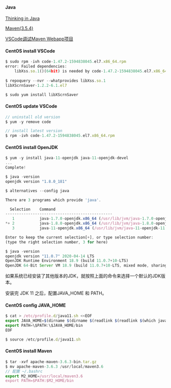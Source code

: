 #### Java
[Thinking in Java](https://github.com/ttyrion/Java/blob/master/doc/Thinking_in_Java.md) 

[Maven(3.5.4)](https://github.com/ttyrion/Java/blob/master/doc/Maven.md) 

[VSCode调试Maven Webapp项目](https://github.com/ttyrion/Java/blob/master/doc/vscode_debug_servlet.md) 

#### CentOS install VSCode
```javascript
$ sudo rpm -ivh code-1.47.2-1594838045.el7.x86_64.rpm 
error: Failed dependencies:
	libXss.so.1()(64bit) is needed by code-1.47.2-1594838045.el7.x86_64
  
$ repoquery --nvr --whatprovides libXss.so.1
libXScrnSaver-1.2.2-6.1.el7

$ sudo yum install libXScrnSaver

```

#### CentOS update VSCode
```javascript
// uninstall old version
$ yum -y remove code

// install latest version
$ rpm -ivh code-1.47.2-1594838045.el7.x86_64.rpm 

```

#### CentOS install OpenJDK
```javascript
$ yum -y install java-11-openjdk java-11-openjdk-devel
...
Complete!

$ java -version
openjdk version "1.8.0_181"

$ alternatives --config java 

There are 3 programs which provide 'java'.

  Selection    Command
-----------------------------------------------
   1           java-1.7.0-openjdk.x86_64 (/usr/lib/jvm/java-1.7.0-openjdk-1.7.0.191-2.6.15.5.el7.x86_64/jre/bin/java)
*+ 2           java-1.8.0-openjdk.x86_64 (/usr/lib/jvm/java-1.8.0-openjdk-1.8.0.181-7.b13.el7.x86_64/jre/bin/java)
   3           java-11-openjdk.x86_64 (/usr/lib/jvm/java-11-openjdk-11.0.7.10-4.el7_8.x86_64/bin/java)

Enter to keep the current selection[+], or type selection number: 
(type the right selection number, 3 for here)

$ java -version
openjdk version "11.0.7" 2020-04-14 LTS
OpenJDK Runtime Environment 18.9 (build 11.0.7+10-LTS)
OpenJDK 64-Bit Server VM 18.9 (build 11.0.7+10-LTS, mixed mode, sharing)

```
如果系统已经安装了其他版本的JDK，就按照上面的命令来选择一个默认的JDK版本。

安装完 JDK 11 之后，配置JAVA_HOME 和 PATH。

#### CentOS config JAVA_HOME
```javascript
$ cat > /etc/profile.d/java11.sh <<EOF
export JAVA_HOME=$(dirname $(dirname $(readlink $(readlink $(which javac)))))
export PATH=\$PATH:\$JAVA_HOME/bin
EOF

$ source /etc/profile.d/java11.sh

```

#### CentOS install Maven
```javascript
$ tar -xvf apache-maven-3.6.3-bin.tar.gz
$ mv apache-maven-3.6.3 /usr/local/maven3.6
// 配置 ~/.bashrc
export M2_HOME=/usr/local/maven3.6
export PATH=$PATH:$M2_HOME/bin

```


